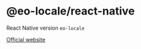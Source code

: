# @eo-locale/react-native

React Native version `eo-locale`

[Official website](https://eo-locale.netlify.com/)
